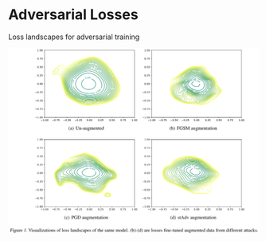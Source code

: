 # Adversarial Losses
Loss landscapes for adversarial training

![loss landscapes](mister_ed/notebooks/images/loss_landscapes.png)
